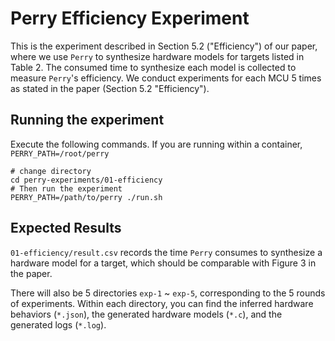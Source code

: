 # Perry Efficiency Experiment
This is the experiment described in Section 5.2 ("Efficiency") of our paper, where we use `Perry` to synthesize hardware models for targets listed in Table 2. The consumed time to synthesize each model is collected to measure `Perry`'s efficiency. We conduct experiments for each MCU 5 times as stated in the paper (Section 5.2 "Efficiency").

## Running the experiment
Execute the following commands. If you are running within a container, `PERRY_PATH=/root/perry`
```shell
# change directory
cd perry-experiments/01-efficiency
# Then run the experiment
PERRY_PATH=/path/to/perry ./run.sh
```

## Expected Results
`01-efficiency/result.csv` records the time `Perry` consumes to synthesize a hardware model for a target, which should be comparable with Figure 3 in the paper.

There will also be 5 directories `exp-1` ~ `exp-5`, corresponding to the 5 rounds of experiments. Within each directory, you can find the inferred hardware behaviors (`*.json`), the generated hardware models (`*.c`), and the generated logs (`*.log`).